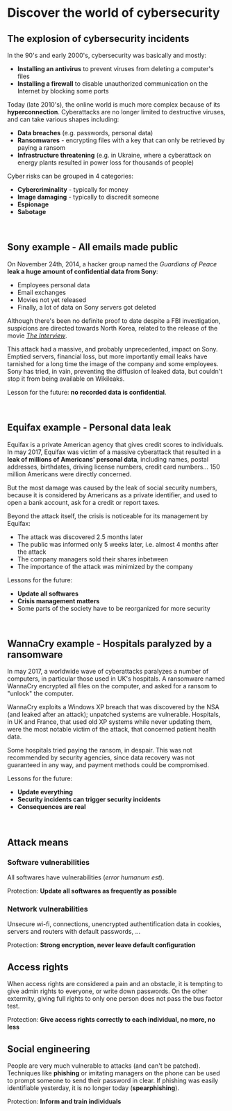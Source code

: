 # Discover the world of cybersecurity

## The explosion of cybersecurity incidents

In the 90's and early 2000's, cybersecurity was basically and mostly:
* **Installing an antivirus** to prevent viruses from deleting a computer's files
* **Installing a firewall** to disable unauthorized communication on the Internet by blocking some ports


Today (late 2010's), the online world is much more complex because of its **hyperconnection**. Cyberattacks are no longer limited to destructive viruses, and can take various shapes including:
* **Data breaches** (e.g. passwords, personal data)
* **Ransomwares** - encrypting files with a key that can only be retrieved by paying a ransom
* **Infrastructure threatening** (e.g. in Ukraine, where a cyberattack on energy plants resulted in power loss for thousands of people)


Cyber risks can be grouped in 4 categories:
* **Cybercriminality** - typically for money
* **Image damaging** - typically to discredit someone
* **Espionage**
* **Sabotage**


<br>


## Sony example - All emails made public

On November 24th, 2014, a hacker group named the *Guardians of Peace* **leak a huge amount of confidential data from Sony**:
* Employees personal data
* Email exchanges
* Movies not yet released
* Finally, a lot of data on Sony servers got deleted

Although there's been no definite proof to date despite a FBI investigation, suspicions are directed towards North Korea, related to the release of the movie [*The Interview*](https://en.wikipedia.org/wiki/The_Interview).

This attack had a massive, and probably unprecedented, impact on Sony. Emptied servers, financial loss, but more importantly email leaks have tarnished for a long time the image of the company and some employees. Sony has tried, in vain, preventing the diffusion of leaked data, but couldn't stop it from being available on Wikileaks.

Lesson for the future: **no recorded data is confidential**.


<br>


## Equifax example - Personal data leak

Equifax is a private American agency that gives credit scores to individuals. In may 2017, Equifax was victim of a massive cyberattack that resulted in a **leak of millions of Americans' personal data**, including names, postal addresses, birthdates, driving license numbers, credit card numbers... 150 million Americans were directly concerned.

But the most damage was caused by the leak of social security numbers, because it is considered by Americans as a private identifier, and used to open a bank account, ask for a credit or report taxes.

Beyond the attack itself, the crisis is noticeable for its management by Equifax:
* The attack was discovered 2.5 months later
* The public was informed only 5 weeks later, i.e. almost 4 months after the attack
* The company managers sold their shares inbetween
* The importance of the attack was minimized by the company


Lessons for the future:
* **Update all softwares**
* **Crisis management matters**
* Some parts of the society have to be reorganized for more security


<br>


## WannaCry example - Hospitals paralyzed by a ransomware

In may 2017, a worldwide wave of cyberattacks paralyzes a number of computers, in particular those used in UK's hospitals. A ransomware named WannaCry encrypted all files on the computer, and asked for a ransom to "unlock" the computer.

WannaCry exploits a Windows XP breach that was discovered by the NSA (and leaked after an attack); unpatched systems are vulnerable. Hospitals, in UK and France, that used old XP systems while never updating them, were the most notable victim of the attack, that concerned patient health data.

Some hospitals tried paying the ransom, in despair. This was not recommended by security agencies, since data recovery was not guaranteed in any way, and payment methods could be compromised.

Lessons for the future:
* **Update everything**
* **Security incidents can trigger security incidents**
* **Consequences are real**


<br>


## Attack means

### Software vulnerabilities

All softwares have vulnerabilities (*error humanum est*).

Protection: **Update all softwares as frequently as possible**


### Network vulnerabilities

Unsecure wi-fi, connections, unencrypted authentification data in cookies, servers and routers with default passwords, ...

Protection: **Strong encryption, never leave default configuration**


## Access rights

When access rights are considered a pain and an obstacle, it is tempting to give admin rights to everyone, or write down passwords. On the other extermity, giving full rights to only one person does not pass the bus factor test.

Protection: **Give access rights correctly to each individual, no more, no less**


## Social engineering

People are very much vulnerable to attacks (and can't be patched). Techniques like **phishing** or imitating managers on the phone can be used to prompt someone to send their password in clear. If phishing was easily identifiable yesterday, it is no longer today (**spearphishing**).

Protection: **Inform and train individuals**